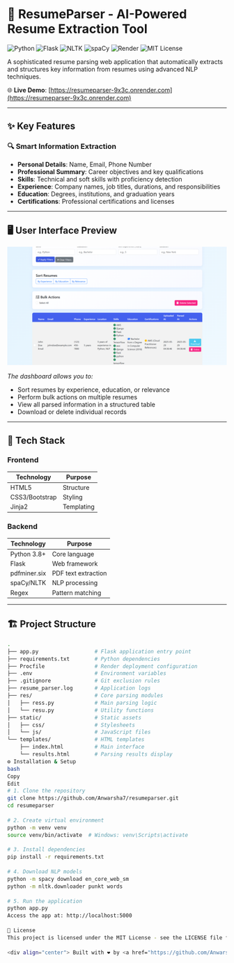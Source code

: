 # 📄 ResumeParser - AI-Powered Resume Extraction Tool

![Python](https://img.shields.io/badge/Python-3.8+-blue?logo=python)
![Flask](https://img.shields.io/badge/Flask-2.3-green?logo=flask)
![NLTK](https://img.shields.io/badge/NLTK-3.8.1-orange)
![spaCy](https://img.shields.io/badge/spaCy-3.7-red)
![Render](https://img.shields.io/badge/Hosted%20on-Render-46B3E6?logo=render)
![MIT License](https://img.shields.io/badge/License-MIT-yellow)

A sophisticated resume parsing web application that automatically extracts and structures key information from resumes using advanced NLP techniques.

🌐 **Live Demo**: [https://resumeparser-9x3c.onrender.com](https://resumeparser-9x3c.onrender.com)

---

## ✨ Key Features

### 🔍 Smart Information Extraction
- **Personal Details**: Name, Email, Phone Number
- **Professional Summary**: Career objectives and key qualifications
- **Skills**: Technical and soft skills with proficiency detection
- **Experience**: Company names, job titles, durations, and responsibilities
- **Education**: Degrees, institutions, and graduation years
- **Certifications**: Professional certifications and licenses

---

## 🖥️ User Interface Preview

![Resume Management Dashboard](images/image.png)

*The dashboard allows you to:*
- Sort resumes by experience, education, or relevance
- Perform bulk actions on multiple resumes
- View all parsed information in a structured table
- Download or delete individual records

---

## 🚀 Tech Stack

### Frontend

| Technology      | Purpose      |
|-----------------|--------------|
| HTML5           | Structure    |
| CSS3/Bootstrap  | Styling      |
| Jinja2          | Templating   |

### Backend

| Technology      | Purpose             |
|-----------------|---------------------|
| Python 3.8+     | Core language        |
| Flask           | Web framework        |
| pdfminer.six    | PDF text extraction  |
| spaCy/NLTK      | NLP processing       |
| Regex           | Pattern matching     |

---

## 🏗️ Project Structure

```bash
.
├── app.py                  # Flask application entry point
├── requirements.txt        # Python dependencies
├── Procfile                # Render deployment configuration
├── .env                    # Environment variables
├── .gitignore              # Git exclusion rules
├── resume_parser.log       # Application logs
├── res/                    # Core parsing modules
│   ├── ress.py             # Main parsing logic
│   └── resu.py             # Utility functions
├── static/                 # Static assets
│   ├── css/                # Stylesheets
│   └── js/                 # JavaScript files
└── templates/              # HTML templates
    ├── index.html          # Main interface
    └── results.html        # Parsing results display
⚙️ Installation & Setup
bash
Copy
Edit
# 1. Clone the repository
git clone https://github.com/Anwarsha7/resumeparser.git
cd resumeparser

# 2. Create virtual environment
python -m venv venv
source venv/bin/activate  # Windows: venv\Scripts\activate

# 3. Install dependencies
pip install -r requirements.txt

# 4. Download NLP models
python -m spacy download en_core_web_sm
python -m nltk.downloader punkt words

# 5. Run the application
python app.py
Access the app at: http://localhost:5000

📜 License
This project is licensed under the MIT License - see the LICENSE file for details.

<div align="center"> Built with ❤️ by <a href="https://github.com/Anwarsha7">Anwar Sha</a> </div> ```
